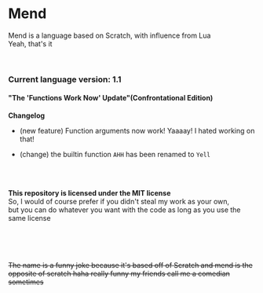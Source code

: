 # Mend
Mend is a language based on Scratch, with influence from Lua
<br>
Yeah, that's it

<br>

### Current language version: 1.1
#### "The 'Functions Work Now' Update"(Confrontational Edition)
**Changelog**
* (new feature) Function arguments now work! Yaaaay! I hated working on that!

* (change) the builtin function `AHH` has been renamed to `Yell`


<br><br>


**This repository is licensed under the MIT license**<br>
So, I would of course prefer if you didn't steal my work as your own,<br>
but you can do whatever you want with the code as long as you use the same license


<br><br><br>

~~The name is a funny joke because it's based off of Scratch and mend is the opposite of scratch haha really funny my friends call me a comedian sometimes~~